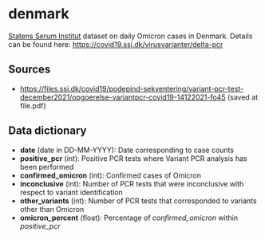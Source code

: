 # denmark

[Statens Serum Institut](https://ssi.dk) dataset on daily Omicron
cases in Denmark. Details can be found here:
https://covid19.ssi.dk/virusvarianter/delta-pcr

## Sources

* https://files.ssi.dk/covid19/podepind-sekventering/variant-pcr-test-december2021/opgoerelse-variantpcr-covid19-14122021-fo45
  (saved at file.pdf)

## Data dictionary

* **date** (date in DD-MM-YYYY): Date corresponding to case counts
* **positive_pcr** (int): Positive PCR tests where Variant PCR
  analysis has been performed
* **confirmed_omicron** (int): Confirmed cases of Omicron
* **inconclusive** (int): Number of PCR tests that were inconclusive
  with respect to variant identification
* **other_variants** (int): Number of PCR tests that corresponded to
  variants other than Omicron
* **omicron_percent** (float): Percentage of *confirmed_omicron*
  within *positive_pcr*
